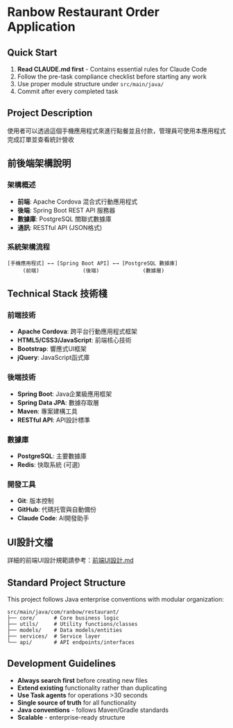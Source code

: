 # Ranbow Restaurant Order Application

## Quick Start

1. **Read CLAUDE.md first** - Contains essential rules for Claude Code
2. Follow the pre-task compliance checklist before starting any work
3. Use proper module structure under `src/main/java/`
4. Commit after every completed task

## Project Description

使用者可以透過這個手機應用程式來進行點餐並且付款，管理員可使用本應用程式完成訂單並查看統計營收

## 前後端架構說明

### 架構概述
- **前端**: Apache Cordova 混合式行動應用程式
- **後端**: Spring Boot REST API 服務器
- **數據庫**: PostgreSQL 關聯式數據庫
- **通訊**: RESTful API (JSON格式)

### 系統架構流程
```
[手機應用程式] ←→ [Spring Boot API] ←→ [PostgreSQL 數據庫]
     (前端)              (後端)              (數據層)
```

## Technical Stack 技術棧

### 前端技術
- **Apache Cordova**: 跨平台行動應用程式框架
- **HTML5/CSS3/JavaScript**: 前端核心技術
- **Bootstrap**: 響應式UI框架
- **jQuery**: JavaScript函式庫

### 後端技術
- **Spring Boot**: Java企業級應用框架
- **Spring Data JPA**: 數據存取層
- **Maven**: 專案建構工具
- **RESTful API**: API設計標準

### 數據庫
- **PostgreSQL**: 主要數據庫
- **Redis**: 快取系統 (可選)

### 開發工具
- **Git**: 版本控制
- **GitHub**: 代碼托管與自動備份
- **Claude Code**: AI開發助手

## UI設計文檔

詳細的前端UI設計規範請參考：[前端UI設計.md](前端UI設計.md)

## Standard Project Structure

This project follows Java enterprise conventions with modular organization:

```
src/main/java/com/ranbow/restaurant/
├── core/      # Core business logic
├── utils/     # Utility functions/classes
├── models/    # Data models/entities
├── services/  # Service layer
└── api/       # API endpoints/interfaces
```

## Development Guidelines

- **Always search first** before creating new files
- **Extend existing** functionality rather than duplicating  
- **Use Task agents** for operations >30 seconds
- **Single source of truth** for all functionality
- **Java conventions** - follows Maven/Gradle standards
- **Scalable** - enterprise-ready structure